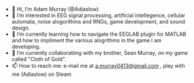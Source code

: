 - 👋 Hi, I’m Adam Murray (@Adiaslow)
- 👀 I’m interested in EEG signal processing, artificial intellegence, cellular automata, noise alogorithms and RNGs, game development, and sound design.
- 🌱 I’m currently learning how to navigate the EEGLAB plugin for MATLAB and how to impliment the various alogrithms in the game I am developing.
- 💞️ I’m currently collaboratiing with my brother, Sean Murray, on my game called "Cloth of Gold".
- 📫 How to reach me: e-mail me at a.murray0413@gmail.com , play with me (Adiaslow) on Steam

<!---
Adiaslow/Adiaslow is a ✨ special ✨ repository because its `README.md` (this file) appears on your GitHub profile.
You can click the Preview link to take a look at your changes.
--->
